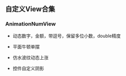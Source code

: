 ## 自定义View合集
### AnimationNumView
* 动态数字，金额，带逗号，保留多位小数，double精度



* 平面牛顿单摆




* 仿水波纹动态上涨



* 控件自定义阴影




